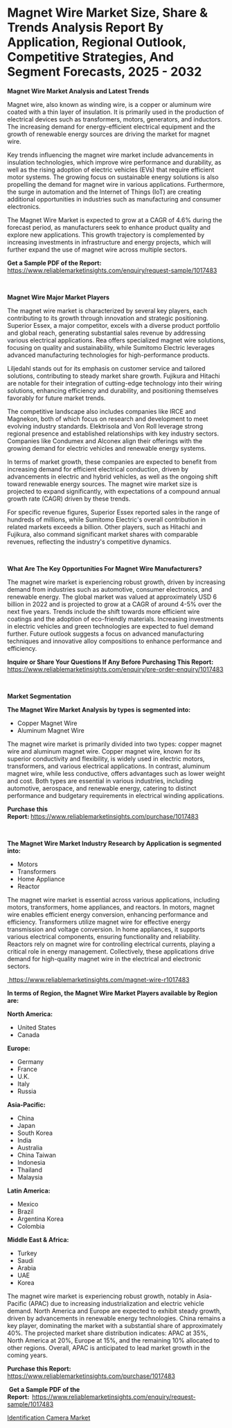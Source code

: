 <p><h1>Magnet Wire Market Size, Share & Trends Analysis Report By Application, Regional Outlook, Competitive Strategies, And Segment Forecasts, 2025 - 2032</h1></p><p><strong>Magnet Wire Market Analysis and Latest Trends</strong></p>
<p><p>Magnet wire, also known as winding wire, is a copper or aluminum wire coated with a thin layer of insulation. It is primarily used in the production of electrical devices such as transformers, motors, generators, and inductors. The increasing demand for energy-efficient electrical equipment and the growth of renewable energy sources are driving the market for magnet wire. </p><p>Key trends influencing the magnet wire market include advancements in insulation technologies, which improve wire performance and durability, as well as the rising adoption of electric vehicles (EVs) that require efficient motor systems. The growing focus on sustainable energy solutions is also propelling the demand for magnet wire in various applications. Furthermore, the surge in automation and the Internet of Things (IoT) are creating additional opportunities in industries such as manufacturing and consumer electronics.</p><p>The Magnet Wire Market is expected to grow at a CAGR of 4.6% during the forecast period, as manufacturers seek to enhance product quality and explore new applications. This growth trajectory is complemented by increasing investments in infrastructure and energy projects, which will further expand the use of magnet wire across multiple sectors.</p></p>
<p><strong>Get a Sample PDF of the Report:&nbsp;</strong> <a href="https://www.reliablemarketinsights.com/enquiry/request-sample/1017483?utm_campaign=2214&utm_medium=2&utm_source=Github&utm_content=ia&utm_term=11042025&utm_id=magnet-wire">https://www.reliablemarketinsights.com/enquiry/request-sample/1017483</a></p>
<p>&nbsp;</p>
<p><strong>Magnet Wire Major Market Players</strong></p>
<p><p>The magnet wire market is characterized by several key players, each contributing to its growth through innovation and strategic positioning. Superior Essex, a major competitor, excels with a diverse product portfolio and global reach, generating substantial sales revenue by addressing various electrical applications. Rea offers specialized magnet wire solutions, focusing on quality and sustainability, while Sumitomo Electric leverages advanced manufacturing technologies for high-performance products.</p><p>Liljedahl stands out for its emphasis on customer service and tailored solutions, contributing to steady market share growth. Fujikura and Hitachi are notable for their integration of cutting-edge technology into their wiring solutions, enhancing efficiency and durability, and positioning themselves favorably for future market trends.</p><p>The competitive landscape also includes companies like IRCE and Magnekon, both of which focus on research and development to meet evolving industry standards. Elektrisola and Von Roll leverage strong regional presence and established relationships with key industry sectors. Companies like Condumex and Alconex align their offerings with the growing demand for electric vehicles and renewable energy systems.</p><p>In terms of market growth, these companies are expected to benefit from increasing demand for efficient electrical conduction, driven by advancements in electric and hybrid vehicles, as well as the ongoing shift toward renewable energy sources. The magnet wire market size is projected to expand significantly, with expectations of a compound annual growth rate (CAGR) driven by these trends.</p><p>For specific revenue figures, Superior Essex reported sales in the range of hundreds of millions, while Sumitomo Electric's overall contribution in related markets exceeds a billion. Other players, such as Hitachi and Fujikura, also command significant market shares with comparable revenues, reflecting the industry's competitive dynamics.</p></p>
<p>&nbsp;</p>
<p><strong>What Are The Key Opportunities For Magnet Wire Manufacturers?</strong></p>
<p><p>The magnet wire market is experiencing robust growth, driven by increasing demand from industries such as automotive, consumer electronics, and renewable energy. The global market was valued at approximately USD 6 billion in 2022 and is projected to grow at a CAGR of around 4-5% over the next five years. Trends include the shift towards more efficient wire coatings and the adoption of eco-friendly materials. Increasing investments in electric vehicles and green technologies are expected to fuel demand further. Future outlook suggests a focus on advanced manufacturing techniques and innovative alloy compositions to enhance performance and efficiency.</p></p>
<p><strong>Inquire or Share Your Questions If Any Before Purchasing This Report:</strong> <a href="https://www.reliablemarketinsights.com/enquiry/pre-order-enquiry/1017483?utm_campaign=2214&utm_medium=2&utm_source=Github&utm_content=ia&utm_term=11042025&utm_id=magnet-wire">https://www.reliablemarketinsights.com/enquiry/pre-order-enquiry/1017483</a></p>
<p>&nbsp;</p>
<p><strong>Market Segmentation</strong></p>
<p><strong>The Magnet Wire Market Analysis by types is segmented into:</strong></p>
<p><ul><li>Copper Magnet Wire</li><li>Aluminum Magnet Wire</li></ul></p>
<p><p>The magnet wire market is primarily divided into two types: copper magnet wire and aluminum magnet wire. Copper magnet wire, known for its superior conductivity and flexibility, is widely used in electric motors, transformers, and various electrical applications. In contrast, aluminum magnet wire, while less conductive, offers advantages such as lower weight and cost. Both types are essential in various industries, including automotive, aerospace, and renewable energy, catering to distinct performance and budgetary requirements in electrical winding applications.</p></p>
<p><strong>Purchase this Report:&nbsp;</strong><a href="https://www.reliablemarketinsights.com/purchase/1017483?utm_campaign=2214&utm_medium=2&utm_source=Github&utm_content=ia&utm_term=11042025&utm_id=magnet-wire">https://www.reliablemarketinsights.com/purchase/1017483</a></p>
<p>&nbsp;</p>
<p><strong>The Magnet Wire Market Industry Research by Application is segmented into:</strong></p>
<p><ul><li>Motors</li><li>Transformers</li><li>Home Appliance</li><li>Reactor</li></ul></p>
<p><p>The magnet wire market is essential across various applications, including motors, transformers, home appliances, and reactors. In motors, magnet wire enables efficient energy conversion, enhancing performance and efficiency. Transformers utilize magnet wire for effective energy transmission and voltage conversion. In home appliances, it supports various electrical components, ensuring functionality and reliability. Reactors rely on magnet wire for controlling electrical currents, playing a critical role in energy management. Collectively, these applications drive demand for high-quality magnet wire in the electrical and electronic sectors.</p></p>
<p><a href="https://www.reliablemarketinsights.com/magnet-wire-r1017483?utm_campaign=2214&utm_medium=2&utm_source=Github&utm_content=ia&utm_term=11042025&utm_id=magnet-wire">&nbsp;https://www.reliablemarketinsights.com/magnet-wire-r1017483</a></p>
<p><strong>In terms of Region, the Magnet Wire Market Players available by Region are:</strong></p>
<p>
    <p> <strong> North America: </strong>
        <ul>
            <li>United States</li>
            <li>Canada</li>
        </ul>
        </p> 
    <p> <strong> Europe: </strong>
        <ul>
            <li>Germany</li>
            <li>France</li>
            <li>U.K.</li>
            <li>Italy</li>
            <li>Russia</li>
        </ul>
        </p> 
    <p> <strong> Asia-Pacific: </strong>
        <ul>
            <li>China</li>
            <li>Japan</li>
            <li>South Korea</li>
            <li>India</li>
            <li>Australia</li>
            <li>China Taiwan</li>
            <li>Indonesia</li>
            <li>Thailand</li>
            <li>Malaysia</li>
        </ul>
        </p> 
    <p> <strong> Latin America: </strong>
        <ul>
            <li>Mexico</li>
            <li>Brazil</li>
            <li>Argentina Korea</li>
            <li>Colombia</li>
        </ul>
        </p> 
    <p> <strong> Middle East & Africa: </strong>
        <ul>
            <li>Turkey</li>
            <li>Saudi</li>
            <li>Arabia</li>
            <li>UAE</li>
            <li>Korea</li>
        </ul>
    </p>
    </p>
<p><p>The magnet wire market is experiencing robust growth, notably in Asia-Pacific (APAC) due to increasing industrialization and electric vehicle demand. North America and Europe are expected to exhibit steady growth, driven by advancements in renewable energy technologies. China remains a key player, dominating the market with a substantial share of approximately 40%. The projected market share distribution indicates: APAC at 35%, North America at 20%, Europe at 15%, and the remaining 10% allocated to other regions. Overall, APAC is anticipated to lead market growth in the coming years.</p></p>
<p><strong>Purchase this Report: </strong><a href="https://www.reliablemarketinsights.com/purchase/1017483?utm_campaign=2214&utm_medium=2&utm_source=Github&utm_content=ia&utm_term=11042025&utm_id=magnet-wire">https://www.reliablemarketinsights.com/purchase/1017483</a></p>
<p>&nbsp;<strong>Get a Sample PDF of the Report:&nbsp;&nbsp;</strong><a href="https://www.reliablemarketinsights.com/enquiry/request-sample/1017483?utm_campaign=2214&utm_medium=2&utm_source=Github&utm_content=ia&utm_term=11042025&utm_id=magnet-wire">https://www.reliablemarketinsights.com/enquiry/request-sample/1017483</a></p>
<p><strong></strong></p>
<p><p><a href="https://github.com/kakeryttri0c/Market-Research-Report-List-1/blob/main/identification-camera-market.md?utm_campaign=2214&utm_medium=2&utm_source=Github&utm_content=ia&utm_term=11042025&utm_id=magnet-wire">Identification Camera Market</a></p></p>